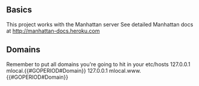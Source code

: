 ## Basics
This project works with the Manhattan server
See detailed Manhattan docs at http://manhattan-docs.heroku.com

## Domains
Remember to put all domains you're going to hit in your etc/hosts
  127.0.0.1 	mlocal.{{#GOPERIOD#Domain}}
  127.0.0.1 	mlocal.www.{{#GOPERIOD#Domain}}
